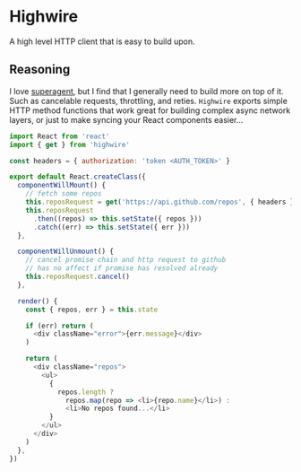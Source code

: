 # Highwire

A high level HTTP client that is easy to build upon.

## Reasoning
I love [superagent](https://visionmedia.github.io/superagent/), but I find that I generally need to build more on top of it. Such as cancelable requests, throttling, and reties. `Highwire` exports simple HTTP method functions that work great for building complex async network layers, or just to make syncing your React components easier...

```javascript
import React from 'react'
import { get } from 'highwire'

const headers = { authorization: 'token <AUTH_TOKEN>' }

export default React.createClass({
  componentWillMount() {
    // fetch some repos
    this.reposRequest = get('https://api.github.com/repos', { headers })
    this.reposRequest
      .then((repos) => this.setState({ repos }))
      .catch((err) => this.setState({ err }))
  },

  componentWillUnmount() {
    // cancel promise chain and http request to github
    // has no affect if promise has resolved already
    this.reposRequest.cancel()
  },

  render() {
    const { repos, err } = this.state

    if (err) return (
      <div className="error">{err.message}</div>
    )

    return (
      <div className="repos">
        <ul>
          {
            repos.length ?
              repos.map(repo => <li>{repo.name}</li>) :
              <li>No repos found...</li>
          }
        </ul>
      </div>
    )
  },
})
```

